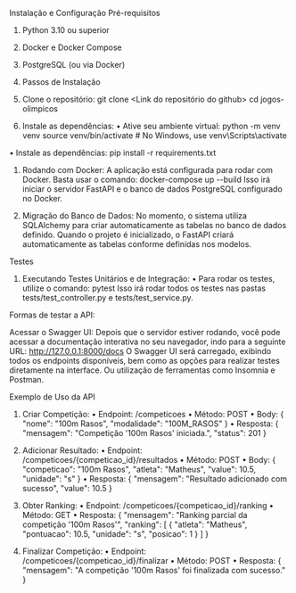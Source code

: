 Instalação e Configuração
Pré-requisitos
1. Python 3.10 ou superior
2. Docker e Docker Compose
3. PostgreSQL (ou via Docker)

4. Passos de Instalação
5. Clone o repositório:
git clone <Link do repositório do github>
cd jogos-olimpicos

1. Instale as dependências:
• Ative seu ambiente virtual:
python -m venv venv
source venv/bin/activate  # No Windows, use venv\Scripts\activate

• Instale as dependências:
pip install -r requirements.txt

1. Rodando com Docker:
A aplicação está configurada para rodar com Docker. Basta usar o comando:
docker-compose up --build
Isso irá iniciar o servidor FastAPI e o banco de dados PostgreSQL configurado no Docker.

1. Migração do Banco de Dados:
No momento, o sistema utiliza SQLAlchemy para criar automaticamente as tabelas no banco de dados definido. Quando o projeto é inicializado, o FastAPI criará automaticamente as tabelas conforme definidas nos modelos.

Testes
1. Executando Testes Unitários e de Integração:
• Para rodar os testes, utilize o comando:
pytest
Isso irá rodar todos os testes nas pastas tests/test_controller.py e tests/test_service.py.

Formas de testar a API:

Acessar o Swagger UI:
Depois que o servidor estiver rodando, você pode acessar a documentação interativa no seu navegador, indo para a seguinte URL:
http://127.0.0.1:8000/docs
O Swagger UI será carregado, exibindo todos os endpoints disponíveis, bem como as opções para realizar testes diretamente na interface.
Ou utilização de ferramentas como Insomnia e Postman.

Exemplo de Uso da API
1. Criar Competição:
• Endpoint: /competicoes
• Método: POST
• Body:
{
   "nome": "100m Rasos",
   "modalidade": "100M_RASOS"
}
• Resposta:
{
   "mensagem": "Competição '100m Rasos' iniciada.",
   "status": 201
}

1. Adicionar Resultado:
• Endpoint: /competicoes/{competicao_id}/resultados
• Método: POST
• Body:
{
  "competicao": "100m Rasos",
  "atleta": "Matheus",
  "value": 10.5,
  "unidade": "s"
}
• Resposta:
{
   "mensagem": "Resultado adicionado com sucesso",
   "value": 10.5
}

1. Obter Ranking:
• Endpoint: /competicoes/{competicao_id}/ranking
• Método: GET
• Resposta:
{
   "mensagem": "Ranking parcial da competição '100m Rasos'",
   "ranking": [
       {
           "atleta": "Matheus",
           "pontuacao": 10.5,
           "unidade": "s",
           "posicao": 1
       }
   ]
}

1. Finalizar Competição:
• Endpoint: /competicoes/{competicao_id}/finalizar
• Método: POST
• Resposta:
{
   "mensagem": "A competição '100m Rasos' foi finalizada com sucesso."
}